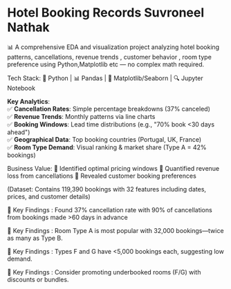 # Hotel Booking Records Suvroneel Nathak
 
📊 A comprehensive EDA and visualization project analyzing hotel booking patterns, cancellations, revenue trends , customer behavior , room type preference  using Python,Matplotlib etc — no complex math required.


Tech Stack:
🐍 Python | 📊 Pandas | 🎨 Matplotlib/Seaborn | 🔍 Jupyter Notebook

**Key Analytics**:  
✅ **Cancellation Rates**: Simple percentage breakdowns (37% canceled)  
✅ **Revenue Trends**: Monthly patterns via line charts  
✅ **Booking Windows**: Lead time distributions (e.g., "70% book <30 days ahead")  
✅ **Geographical Data**: Top booking countries (Portugal, UK, France)  
✅ **Room Type Demand**: Visual ranking & market share (Type A = 42% bookings)  

Business Value:
🔹 Identified optimal pricing windows
🔹 Quantified revenue loss from cancellations
🔹 Revealed customer booking preferences

(Dataset: Contains 119,390 bookings with 32 features including dates, prices, and customer details)

📌 Key Findings : Found 37% cancellation rate with 90% of cancellations from bookings made >60 days in advance

📌 Key Findings :   Room Type A is most popular with 32,000 bookings—twice as many as Type B.  

📌 Key Findings :    Types F and G have <5,000 bookings each, suggesting low demand.
 
📌 Key Findings :   Consider promoting underbooked rooms (F/G) with discounts or bundles.

